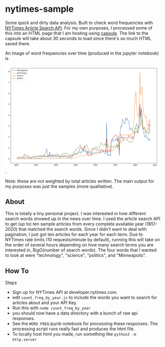 # nytimes-sample
Some quick and dirty data analysis.  Built to check word frequencies with [NYTimes Article Search API](https://developer.nytimes.com/docs/articlesearch-product/1/overview).  For my own purposes, I processed some of this into an HTML page that I am hosting using [capsule](https://capsule.click/playback/1613952515186).  The link to the capsule will take about 30 seconds to load since there's so much HTML saved there.  

An image of word frequencies over time (produced in the jupyter notebook) is 

![Alt text](/images/one_graphic.png?raw=true "Some Frequencies").  

Note: these are not weighted by total articles written.  The main output for my purposes was just the samples (more qualitative).

## About

This is totally a tiny personal project.  I was interested in how different search words showed up in the news over time.  I used the article search API to get (up to) ten sample articles from every complete available year (1851-2020) that matched the search words.  Since I didn't want to deal with pagination, I just got ten articles for each year for each term.  Due to NYTimes rate limits (10 requests/minute by default), running this will take on the order of several hours depending on how many search terms you are interested in, BigO(number of search words).  The four words that I wanted to look at were "technology", "science", "politics", and "Minneapolis".  

## How To

Steps
* Sign up for NYTimes API at developer.nytimes.com. 
* edit `count_freq_by_year.js` to include the words you want to search for articles about and your API Key.
* Run this with `node count_freq_by_year`
* you should now have a data directory with a bunch of raw api responses.  
* See the `WORD FREQ`.ipynb notebook for processing these responses.  The processing script runs really fast and produces the html file.
* To locally host html you made, run something like `python3 -m http.server`


